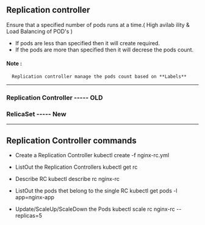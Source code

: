 ## Replication controller

Ensure that a specified number of pods runs at a time.( High avilab ility & Load Balancing of POD's )
  - If pods are less than specified then it will create required.
  - If the pods are more than specified then it will decrese the pods count.

 #### Note :  
    
      Replication controller manage the pods count based on **Labels**
 
 -----------------
 ### Replication Controller   ----- OLD
 ### RelicaSet                ----- New
------------------

## Replication Controller commands

- Create a Replication Controller
  kubectl create -f nginx-rc.yml
  
- ListOut the Replication Controllers
  kubectl get rc
  
- Describe RC
  kubectl describe rc nginx-rc
  
- ListOut the pods thet belong to the single RC
  kubectl get pods -l app=nginx-app
  
- Update/ScaleUp/ScaleDown the Pods
  kubectl scale rc nginx-rc --replicas=5
  

